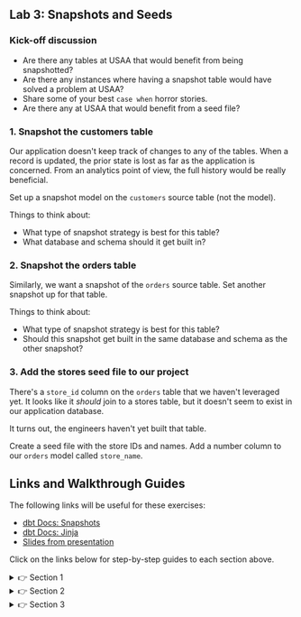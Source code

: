 ## Lab 3: Snapshots and Seeds

### Kick-off discussion

* Are there any tables at USAA that would benefit from being snapshotted?
* Are there any instances where having a snapshot table would have solved a problem at USAA?
* Share some of your best `case when` horror stories.
* Are there any at USAA that would benefit from a seed file?

### 1. Snapshot the customers table

Our application doesn't keep track of changes to any of the tables. When a record is updated, the prior state is lost as far as the application is concerned. From an analytics point of view, the full history would be really beneficial. 

Set up a snapshot model on the `customers` source table (not the model).

Things to think about:
* What type of snapshot strategy is best for this table?
* What database and schema should it get built in?

### 2. Snapshot the orders table

Similarly, we want a snapshot of the `orders` source table. Set another snapshot up for that table.

Things to think about:
* What type of snapshot strategy is best for this table?
* Should this snapshot get built in the same database and schema as the other snapshot?

### 3. Add the stores seed file to our project

There's a `store_id` column on the `orders` table that we haven't leveraged yet. It looks like it _should_ join to a stores table, but it doesn't seem to exist in our application database.

It turns out, the engineers haven't yet built that table. 

Create a seed file with the store IDs and names. Add a number column to our `orders` model called `store_name`.

## Links and Walkthrough Guides

The following links will be useful for these exercises:

* [dbt Docs: Snapshots](https://docs.getdbt.com/docs/building-a-dbt-project/snapshots/)
* [dbt Docs: Jinja](https://docs.getdbt.com/docs/building-a-dbt-project/seeds/)
* [Slides from presentation](https://docs.google.com/presentation/d/1swZm383DK1Xdg86aUC8FpSEu6bqYkw86of6oCmqnFCQ/edit?usp=sharing)

Click on the links below for step-by-step guides to each section above.

<details>
  <summary>👉 Section 1</summary>
  
  (1) Create a file in the `snapshots/` directory called `customers_snapshot.sql` that contains the following code: 
  ```sql
    {% snapshot customers_snapshot %}

    {{
        config(
        target_database='analytics',
        target_schema='snapshots_prod',
        unique_key='id',

        strategy='check',
        check_cols = 'all',
        )
    }}

    select * from {{ source('ecomm', 'customers') }}

    {% endsnapshot %}
  ``` 
  (2) Execute `dbt snapshot` in the console at the bottom of your screen to make sure your snapshot run correctly.
</details>

<details>
  <summary>👉 Section 2</summary>
  
  (1) Create a file in the `snapshots/` directory called `order_snapshot.sql` that contains the following code: 
  ```sql
    {% snapshot orders_snapshot %}

    {{
        config(
        target_database='analytics',
        target_schema='snapshots',
        unique_key='id',

        strategy='timestamp',
        updated_at='_synced_at',
        )
    }}

    select * from {{ source('ecomm', 'orders') }}

    {% endsnapshot %}
  ``` 
  (2) Execute `dbt snapshot` in the console at the bottom of your screen to make sure your snapshots run correctly.
</details>

<details>
  <summary>👉 Section 3</summary>
  
  (1) Create a file in the `data/` directory called `stores_data.csv` that contains the following data: 
  ```csv
    store_id,store_name
    1,New York
    2,London
    3,Tokyo
  ``` 
  (2) Execute `dbt seed` in the console at the bottom of your screen to make sure your seed uploads correctly.
  (3) You can now reference that data as `{{ ref('stores_data') }}`. Add code in your `orders` model that adds a `store_name` column.
  (4) Execute `dbt run -m orders` to make sure your updates run successfully.
</details>